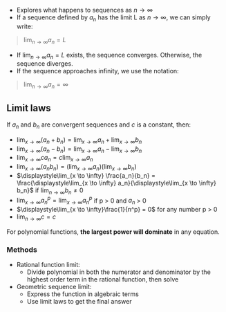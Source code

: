 - Explores what happens to sequences as $n \to \infty$
- If a sequence defined by $a_n$ has the limit L as $n \to \infty$, we can simply write:
> $\displaystyle\lim_{n \to \infty} a_n= L$
- If $\displaystyle\lim_{n \to \infty} a_n= L$ exists, the sequence converges. Otherwise, the sequence diverges.
- If the sequence approaches infinity, we use the notation:
> $\displaystyle\lim_{n \to \infty} a_n= \infty$

## Limit laws
If $a_n$ and $b_n$ are convergent sequences and $c$ is a constant, then:
- $\displaystyle\lim_{x \to \infty} (a_n + b_n) = \lim_{x \to \infty} a_n + \lim_{x \to \infty} b_n$
- $\displaystyle\lim_{x \to \infty} (a_n - b_n) = \lim_{x \to \infty} a_n - \lim_{x \to \infty} b_n$
- $\displaystyle\lim_{x \to \infty} c a_n = c \lim_{x \to \infty} a_n$
- $\displaystyle\lim_{x \to \infty} (a_n b_n) = (\lim_{x \to \infty} a_n) (\lim_{x \to \infty} b_n)$
- $\displaystyle\lim_{x \to \infty} \frac{a_n}{b_n} = \frac{\displaystyle\lim_{x \to \infty} a_n}{\displaystyle\lim_{x \to \infty} b_n}$ if $\displaystyle\lim_{n \to \infty} b_n \neq 0$
- $\displaystyle\lim_{x \to \infty} a_n^p = {\lim_{x \to \infty} a_n}^p$ if p > 0 and $a_n$ > 0
- $\displaystyle\lim_{x \to \infty}\frac{1}{n^p} = 0$ for any number p > 0
- $\displaystyle\lim_{n \to \infty} c = c$

For polynomial functions, **the largest power will dominate** in any equation.
### Methods
- Rational function limit:
	- Divide polynomial in both the numerator and denominator by the highest order term in the rational function, then solve
- Geometric sequence limit:
	- Express the function in algebraic terms
	- Use limit laws to get the final answer